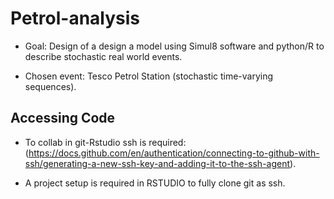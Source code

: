 # Petrol-analysis

- Goal: Design of a design a model using Simul8 software and python/R to describe stochastic real world events. 

- Chosen event: Tesco Petrol Station (stochastic time-varying sequences).

## Accessing Code

- To collab in git-Rstudio ssh is required: (https://docs.github.com/en/authentication/connecting-to-github-with-ssh/generating-a-new-ssh-key-and-adding-it-to-the-ssh-agent).

 - A project setup is required in RSTUDIO to fully clone git as ssh.
